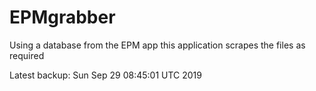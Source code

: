 # EPMgrabber
Using a database from the EPM app this application scrapes the files as required


Latest backup: Sun Sep 29 08:45:01 UTC 2019
